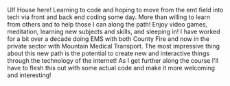 Ulf House here! Learning to code and hoping to move from the emt field into tech via front and back end coding some day. 
More than willing to learn from others and to help those I can along the path!
Enjoy video games, meditation, learning new subjects and skills, and sleeping in!
I have worked for a bit over a decade doing EMS with both County Fire and now in the private sector with Mountain Medical Transport.
The most impressive thing about this new path is the potential to create new and interactive things through the technology of the internet!
As I get further along the course I'll have to flesh this out with some actual code and make it more welcoming and interesting!
